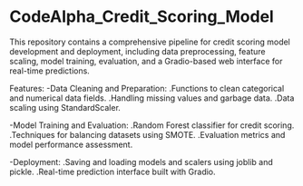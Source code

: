 # CodeAlpha_Credit_Scoring_Model
This repository contains a comprehensive pipeline for credit scoring model development and deployment, including data preprocessing, feature scaling, model training, evaluation, and a Gradio-based web interface for real-time predictions.

Features:
-Data Cleaning and Preparation:
  .Functions to clean categorical and numerical data fields.
  .Handling missing values and garbage data.
  .Data scaling using StandardScaler.

-Model Training and Evaluation:
  .Random Forest classifier for credit scoring.
  .Techniques for balancing datasets using SMOTE.
  .Evaluation metrics and model performance assessment.
  
-Deployment:
  .Saving and loading models and scalers using joblib and pickle.
  .Real-time prediction interface built with Gradio.
